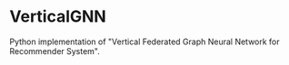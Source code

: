 # VerticalGNN

Python implementation of "Vertical Federated Graph Neural Network for Recommender System".
